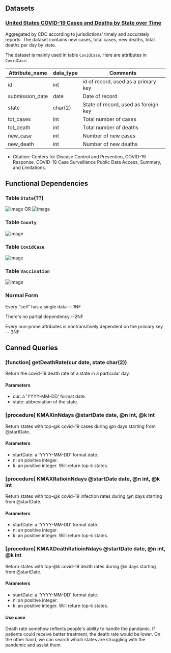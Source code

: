 ## Datasets 
###  <a href="https://data.cdc.gov/Case-Surveillance/United-States-COVID-19-Cases-and-Deaths-by-State-o/9mfq-cb36">United States COVID-19 Cases and Deaths by State over Time</a>
 
 Aggregated by CDC according to jurisdictions' timely and accurately reports. The dataset contains new cases, total cases, new deaths, total deaths per day by state. 
 
 The dataset is mainly used in table `CovidCase`. Here are attributes in `CovidCase`:
 
| Attribute_name | data_type| Comments         |
| -------------- |----------| -----------------|
| id             | int    |id of record, used as a primary key
| submission_date| date   |Date of record
| state          | char(2)|State of record, used as foreign key
| tot_cases      | int    |Total number of cases
| tot_death      | int    |Total number of deaths
| new_case       | int    |Number of new cases
| new_death      | int    |Number of new deaths
 
* Citation: Centers for Disease Control and Prevention, COVID-19 Response. COVID-19 Case Surveillance Public Data Access, Summary, and Limitations.

## Functional Dependencies
### Table `State`(??)
![image](https://user-images.githubusercontent.com/91283368/158063725-375a0ea1-90d8-49b0-a7e5-e5bf0224ae72.png)
OR
![image](https://user-images.githubusercontent.com/91283368/158063740-46899abf-cf29-4a37-9745-4ffba84d31ad.png)

### Table `County`
![image](https://user-images.githubusercontent.com/91283368/158061908-220a3d70-241b-450f-8146-98214b131244.png)

### Table `CovidCase`
![image](https://user-images.githubusercontent.com/91283368/158060299-3fa883d8-6937-46b2-8e78-0427afcbdd0d.png)
### Table `Vaccination`
![image](https://user-images.githubusercontent.com/91283368/158063860-6351f836-396e-4504-84e3-3f73066f5ab8.png)

### Normal Form
Every "cell" has a single data -- 1NF

There's no partial dependency.--2NF
 
Every non-prime attributes is nontransitively dependent on the primary key -- 3NF

## Canned Queries
### [function] getDeathRate(cur date, state char(2))
Return the covid-19 death rate of a state in a particular day.
#### Parameters
* cur: a 'YYYY-MM-DD' format date.
* state: abbreviation of the state.

### [procedure] KMAXinNdays @startDate date, @n int, @k int
Return states with top-@k covid-19 cases during @n days starting from @startDate.
#### Parameters
* startDate: a 'YYYY-MM-DD' format date.
* n: an positive integer.
* k: an positive integer. Will return top-k states.

### [procedure] KMAXRatioinNdays @startDate date, @n int, @k int
Return states with top-@k covid-19 infection rates during @n days starting from @startDate.
#### Parameters
* startDate: a 'YYYY-MM-DD' format date.
* n: an positive integer.
* k: an positive integer. Will return top-k states.


### [procedure] KMAXDeathRatioinNdays @startDate date, @n int, @k int
Return states with top-@k covid-19 death rates during @n days starting from @startDate.
#### Parameters
* startDate: a 'YYYY-MM-DD' format date.
* n: an positive integer.
* k: an positive integer. Will return top-k states.
#### Use case
Death rate somehow reflects people's ability to handle the pandamic. If patients could receive better treatment, the death rate would be lower. 
On the other hand, we can search which states are struggling with the pandemic and assist them.
